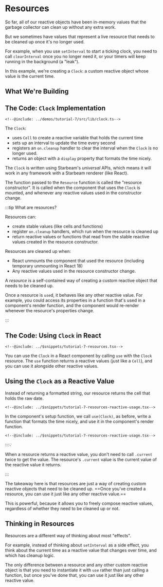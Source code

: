 # Resources

<script setup lang="ts">
  import * as resources from "../demos/tutorial-7/config.js";
</script>

So far, all of our reactive objects have been in-memory values that the garbage collector can clean up without any extra work.

But we sometimes have values that represent a live resource that needs to be cleaned up once it's no longer used.

For example, when you use `setInterval` to start a ticking clock, you need to call `clearInterval` once you no longer need it, or your timers will keep running in the background (a "leak").

In this example, we're creating a `Clock`: a custom reactive object whose value is the current time.

## What We're Building

<Demo :config="resources" />

## The Code: `Clock` Implementation

```snippet {#clock}
<!--@include: ../demos/tutorial-7/src/lib/clock.ts-->
```

The `Clock`:

- uses `Cell` to create a reactive variable that holds the current time
- sets up an interval to update the time every second
- registers an `on.cleanup` handler to clear the interval when the `Clock` is no longer used.
- returns an object with a `display` property that formats the time nicely.

The `Clock` is written using Starbeam's _universal_ APIs, which means it will work in any framework with a Starbeam renderer (like React).

The function passed to the `Resource` function is called the "resource constructor". It is called
when the component that uses the `Clock` is mounted, and whenever any reactive values used in the
constructor change.

:::tip What are resources?

Resources can:

- create stable values (like cells and functions)
- register `on.cleanup` handlers, which run when the resource is cleaned up
- return reactive values or functions that read from the stable reactive values created in the resource constructor.

Resources are cleaned up when:

- React unmounts the component that used the resource (including temporary unmounting in React 18)
- Any reactive values used in the resource constructor change.

A _resource_ is a self-contained way of creating a custom reactive object that needs to be cleaned
up.

Once a resource is `use`d, it behaves like any other reactive value. For example, you could access
its properties in a function that's used in a component's render function, and the component would
re-render whenever the resource's properties change.

:::

## The Code: Using `Clock` in React

```snippet {#usage}
<!--@include: ../$snippets/tutorial-7-resources.tsx-->
```

You can use the `Clock` in a React component by calling `use` with the `Clock` resource. The `use`
function returns a reactive values (just like a `Cell`), and you can use it alongside other reactive
values.

## Using the `Clock` as a Reactive Value

Instead of returning a formatted string, our resource returns the cell that holds the raw date.

```snippet {#clock}
<!--@include: ../$snippets/tutorial-7-resources-reactive-usage.tsx-->
```

In the component's setup function, we call `use(Clock)`, as before, write a function that
formats the time nicely, and use it in the component's render function.

```snippet {#usage}
<!--@include: ../$snippets/tutorial-7-resources-reactive-usage.tsx-->
```

:::💡

When a resource returns a reactive value, you don't need to call `.current` twice to get the value.
The resource's `.current` value is the current value of the reactive value it returns.

:::

The takeaway here is that resources are just a way of creating custom reactive objects that need to
be cleaned up. ==Once you've created a resource, you can use it just like any other reactive value.==

This is powerful, because it allows you to freely compose reactive values, regardless of whether
they need to be cleaned up or not.

## Thinking in Resources

Resources are a different way of thinking about most "effects".

For example, instead of thinking about `setInterval` as a side effect, you think about the current
time as a reactive value that changes over time, and which has cleanup logic.

The only difference between a resource and any other custom reactive object is that you need to
instantiate it with `use` rather than just calling a function, but once you've done that, you can
use it just like any other reactive value.
